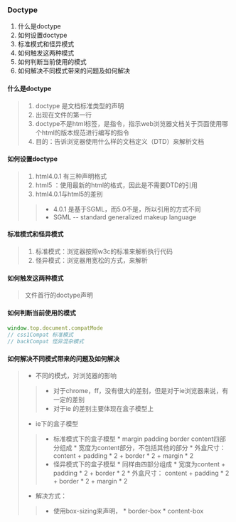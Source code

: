 ### Doctype 
1. 什么是doctype
2. 如何设置doctype
3. 标准模式和怪异模式
4. 如何触发这两种模式
5. 如何判断当前使用的模式
6. 如何解决不同模式带来的问题及如何解决

#### 什么是doctype

> 1. doctype 是文档标准类型的声明
> 2. 出现在文件的第一行
> 3. doctype不是html标签，是指令，指示web浏览器文档关于页面使用哪个html的版本规范进行编写的指令
> 4. 目的：告诉浏览器使用什么样的文档定义（DTD）来解析文档

#### 如何设置doctype
>
> 1. html4.0.1 有三种声明格式
> 2. html5 ：使用最新的html的格式，因此是不需要DTD的引用
> 3. html4.0.1与html5的差别
>>	- 4.0.1 是基于SGML，而5.0不是，所以引用的方式不同
>>	- SGML -- standard generalized makeup language


#### 标准模式和怪异模式
>
> 1. 标准模式：浏览器按照w3c的标准来解析执行代码
> 2. 怪异模式：浏览器用宽松的方式，来解析


#### 如何触发这两种模式
>
> 文件首行的doctype声明

#### 如何判断当前使用的模式
 ```js
 window.top.document.compatMode
 // css1Compat 标准模式
 // backCompat 怪异混杂模式
 ```
#### 如何解决不同模式带来的问题及如何解决

> + 不同的模式，对浏览器的影响
>>	- 对于chrome，ff，没有很大的差别，但是对于ie浏览器来说，有一定的差别
>>	- 对于ie 的差别主要体现在盒子模型上
> + ie下的盒子模型
>>	- 标准模式下的盒子模型
		* margin padding border content四部分组成
		* 宽度为content部分，不包括其他的部分
		* 外盒尺寸：content + padding * 2 + border * 2 + margin * 2
>>	- 怪异模式下的盒子模型
		* 同样由四部分组成
		* 宽度为content + padding * 2 + border * 2 
		* 外盒尺寸： content + padding * 2 + border * 2 + margin * 2
> + 解决方式：
>>	- 使用box-sizing来声明，
		* border-box
		* content-box

